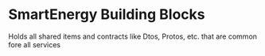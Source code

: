 # SmartEnergy Building Blocks
Holds all shared items and contracts like Dtos, Protos, etc. that are common fore all services
